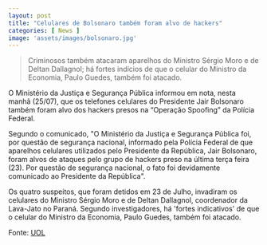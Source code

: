 ```yaml
---
layout: post
title: "Celulares de Bolsonaro também foram alvo de hackers"
categories: [ News ]
image: 'assets/images/bolsonaro.jpg'
---
```


> Criminosos também atacaram aparelhos do Ministro Sérgio Moro e de Deltan Dallagnol; há fortes indícios de que o celular do Ministro da Economia, Paulo Guedes, também foi atacado.

O Ministério da Justiça e Segurança Pública informou em nota, nesta manhã (25/07), que os telefones celulares do Presidente Jair Bolsonaro também foram alvo dos hackers presos na “Operação Spoofing” da Polícia Federal.

<script async src="https://pagead2.googlesyndication.com/pagead/js/adsbygoogle.js"></script>
<!-- Informat -->
<ins class="adsbygoogle"
     style="display:block"
     data-ad-client="ca-pub-2838251107855362"
     data-ad-slot="2327980059"
     data-ad-format="auto"
     data-full-width-responsive="true"></ins>
<script>
(adsbygoogle = window.adsbygoogle || []).push({});
</script>

Segundo o comunicado, "O Ministério da Justiça e Segurança Pública foi, por questão de segurança nacional, informado pela Polícia Federal de que aparelhos celulares utilizados pelo Presidente da República, Jair Bolsonaro, foram alvos de ataques pelo grupo de hackers preso na última terça feira (23). Por questão de segurança nacional, o fato foi devidamente comunicado ao Presidente da República".

Os quatro suspeitos, que foram detidos em 23 de Julho, invadiram os celulares do Ministro Sérgio Moro e de Deltan Dallagnol, coordenador da Lava-Jato no Paraná. Segundo investigadores, há 'fortes indicativos' de que o celular do Ministro da Economia, Paulo Guedes, também foi atacado.

Fonte: [UOL](https://noticias.uol.com.br/politica/ultimas-noticias/2019/07/25/ministerio-da-justica-diz-que-celulares-de-bolsonaro-foram-alvo-de-ataque.htm)

<div id="46254-28"><script src="//ads.themoneytizer.com/s/gen.js?type=28"></script><script src="//ads.themoneytizer.com/s/requestform.js?siteId=46254&formatId=28"></script></div>
